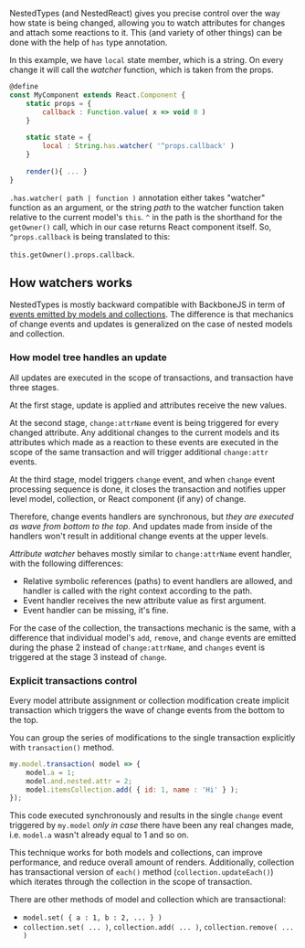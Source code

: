 NestedTypes (and NestedReact) gives you precise control over
 the way how state is being changed, allowing you to watch attributes
  for changes and attach some reactions to it. This (and variety of 
  other things) can be done with the help of `has` type annotation.

In this example, we have `local` state member, which is a string. On every
 change it will call the *watcher* function, which is taken from the props.
 
```javascript
@define
const MyComponent extends React.Component {
    static props = {
        callback : Function.value( x => void 0 )    
    }
    
    static state = {
        local : String.has.watcher( '^props.callback' )    
    }
    
    render(){ ... }
}
```

`.has.watcher( path | function )` annotation either takes "watcher" function
as an argument, or the string *path* to the watcher function taken relative to the current
 model's `this`. `^` in the path is the shorthand for the `getOwner()` call, which in our case returns
 React component itself. So, `^props.callback` is being translated to this:
  
`this.getOwner().props.callback`.

## How watchers works

NestedTypes is mostly backward compatible with BackboneJS in term of [events 
emitted by models and collections](http://backbonejs.org/#Events-catalog). 
The difference is that mechanics of change events and updates is generalized
 on the case of nested models and collection.
 
### How model tree handles an update

All updates are executed in the scope of transactions, and transaction
have three stages.

At the first stage, update is applied and attributes receive the new values.

At the second stage, `change:attrName` event is being triggered for every 
changed attribute. Any additional changes to the current models and its
 attributes which made as a reaction to these events are executed in the scope of
 the same transaction and will trigger additional `change:attr` events.
  
At the third stage, model triggers `change` event, and when `change` event
processing sequence is done, it closes the transaction and notifies upper 
level model, collection, or React component (if any) of change.

Therefore, change events handlers are synchronous, but *they are executed as wave
  from bottom to the top*. And updates made from inside of the handlers
  won't result in additional change events at the upper levels.

*Attribute watcher* behaves mostly similar to `change:attrName` event handler,
with the following differences:
 
- Relative symbolic references (paths) to event handlers are allowed,
    and handler is called with the right context according to the path.
- Event handler receives the new attribute value as first argument.
- Event handler can be missing, it's fine.

For the case of the collection, the transactions mechanic is the same, with
a difference that individual model's `add`, `remove`, and `change` events are
 emitted during the phase 2 instead of `change:attrName`, and `changes` event
 is triggered at the stage 3 instead of `change`. 

### Explicit transactions control

Every model attribute assignment or collection modification create implicit 
transaction which triggers the wave of change events from the bottom to the top.

You can group the series of modifications to the single transaction
explicitly with `transaction()` method.

```javascript
my.model.transaction( model => {
    model.a = 1;
    model.and.nested.attr = 2;
    model.itemsCollection.add( { id: 1, name : 'Hi' } );
});
```

This code executed synchronously and results in the single `change`
 event triggered by `my.model` *only in case* there have been any real
  changes made, i.e. `model.a` wasn't already equal to 1 and so on.
  
This technique works for both models and collections, can improve performance,
and reduce overall amount of renders. Additionally, collection has
transactional version of `each()` method (`collection.updateEach()`)
which iterates through the collection in the scope of transaction.

There are other methods of model and collection which are transactional:
- `model.set( { a : 1, b : 2, ... } )`
- `collection.set( ... )`, `collection.add( ... )`, `collection.remove( ... )`

